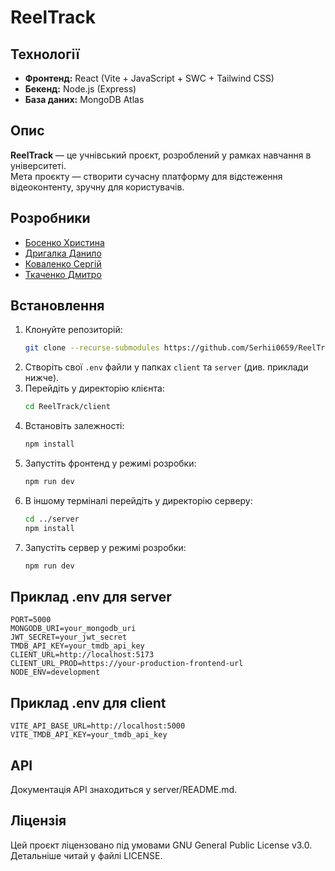 # ReelTrack

## Технології

- **Фронтенд:** React (Vite + JavaScript + SWC + Tailwind CSS)
- **Бекенд:** Node.js (Express)
- **База даних:** MongoDB Atlas

## Опис

**ReelTrack** — це учнівський проєкт, розроблений у рамках навчання в університеті.  
Мета проєкту — створити сучасну платформу для відстеження відеоконтенту, зручну для користувачів.

## Розробники

- [Босенко Христина](https://github.com/kartuj4)
- [Дригалка Данило](https://github.com/Yttterbium)
- [Коваленко Сергій](https://github.com/Serhii0659)
- [Ткаченко Дмитро](https://github.com/uddorn)

## Встановлення

1. Клонуйте репозиторій:
    ```bash
    git clone --recurse-submodules https://github.com/Serhii0659/ReelTrack
    ```
2. Створіть свої `.env` файли у папках `client` та `server` (див. приклади нижче).
3. Перейдіть у директорію клієнта:
    ```bash
    cd ReelTrack/client
    ```
4. Встановіть залежності:
    ```bash
    npm install
    ```
5. Запустіть фронтенд у режимі розробки:
    ```bash
    npm run dev
    ```
6. В іншому терміналі перейдіть у директорію серверу:
    ```bash
    cd ../server
    npm install
    ```
7. Запустіть сервер у режимі розробки:
    ```bash
    npm run dev
    ```

## Приклад .env для server

```
PORT=5000
MONGODB_URI=your_mongodb_uri
JWT_SECRET=your_jwt_secret
TMDB_API_KEY=your_tmdb_api_key
CLIENT_URL=http://localhost:5173
CLIENT_URL_PROD=https://your-production-frontend-url
NODE_ENV=development
```

## Приклад .env для client

```
VITE_API_BASE_URL=http://localhost:5000
VITE_TMDB_API_KEY=your_tmdb_api_key
```

## API

Документація API знаходиться у server/README.md.

## Ліцензія

Цей проєкт ліцензовано під умовами GNU General Public License v3.0.  
Детальніше читай у файлі LICENSE.